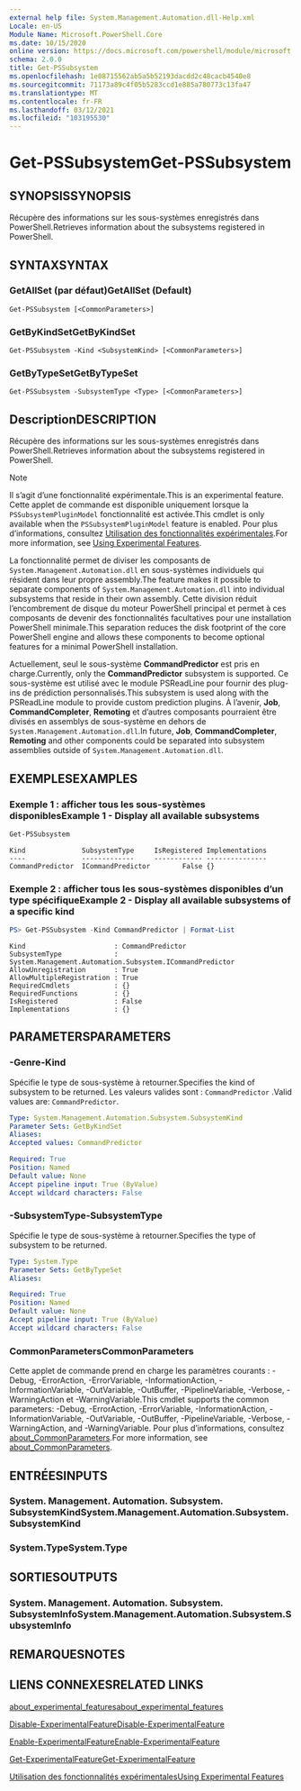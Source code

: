 ```yaml
---
external help file: System.Management.Automation.dll-Help.xml
Locale: en-US
Module Name: Microsoft.PowerShell.Core
ms.date: 10/15/2020
online version: https://docs.microsoft.com/powershell/module/microsoft.powershell.core/get-pssubsystem?view=powershell-7.1&WT.mc_id=ps-gethelp
schema: 2.0.0
title: Get-PSSubsystem
ms.openlocfilehash: 1e08715562ab5a5b52193dacdd2c48cacb4540e8
ms.sourcegitcommit: 71173a89c4f05b5283ccd1e885a780773c13fa47
ms.translationtype: MT
ms.contentlocale: fr-FR
ms.lasthandoff: 03/12/2021
ms.locfileid: "103195530"
---
```

# <span data-ttu-id="677de-102">Get-PSSubsystem</span><span class="sxs-lookup"><span data-stu-id="677de-102">Get-PSSubsystem</span></span>

## <span data-ttu-id="677de-103">SYNOPSIS</span><span class="sxs-lookup"><span data-stu-id="677de-103">SYNOPSIS</span></span>
<span data-ttu-id="677de-104">Récupère des informations sur les sous-systèmes enregistrés dans PowerShell.</span><span class="sxs-lookup"><span data-stu-id="677de-104">Retrieves information about the subsystems registered in PowerShell.</span></span>

## <span data-ttu-id="677de-105">SYNTAX</span><span class="sxs-lookup"><span data-stu-id="677de-105">SYNTAX</span></span>

### <span data-ttu-id="677de-106">GetAllSet (par défaut)</span><span class="sxs-lookup"><span data-stu-id="677de-106">GetAllSet (Default)</span></span>

```
Get-PSSubsystem [<CommonParameters>]
```

### <span data-ttu-id="677de-107">GetByKindSet</span><span class="sxs-lookup"><span data-stu-id="677de-107">GetByKindSet</span></span>

```
Get-PSSubsystem -Kind <SubsystemKind> [<CommonParameters>]
```

### <span data-ttu-id="677de-108">GetByTypeSet</span><span class="sxs-lookup"><span data-stu-id="677de-108">GetByTypeSet</span></span>

```
Get-PSSubsystem -SubsystemType <Type> [<CommonParameters>]
```

## <span data-ttu-id="677de-109">Description</span><span class="sxs-lookup"><span data-stu-id="677de-109">DESCRIPTION</span></span>

<span data-ttu-id="677de-110">Récupère des informations sur les sous-systèmes enregistrés dans PowerShell.</span><span class="sxs-lookup"><span data-stu-id="677de-110">Retrieves information about the subsystems registered in PowerShell.</span></span>

> [!NOTE]
> <span data-ttu-id="677de-111">Il s’agit d’une fonctionnalité expérimentale.</span><span class="sxs-lookup"><span data-stu-id="677de-111">This is an experimental feature.</span></span> <span data-ttu-id="677de-112">Cette applet de commande est disponible uniquement lorsque la `PSSubsystemPluginModel` fonctionnalité est activée.</span><span class="sxs-lookup"><span data-stu-id="677de-112">This cmdlet is only available when the `PSSubsystemPluginModel` feature is enabled.</span></span> <span data-ttu-id="677de-113">Pour plus d’informations, consultez [Utilisation des fonctionnalités expérimentales](/powershell/scripting/learn/experimental-features).</span><span class="sxs-lookup"><span data-stu-id="677de-113">For more information, see [Using Experimental Features](/powershell/scripting/learn/experimental-features).</span></span>

<span data-ttu-id="677de-114">La fonctionnalité permet de diviser les composants de `System.Management.Automation.dll` en sous-systèmes individuels qui résident dans leur propre assembly.</span><span class="sxs-lookup"><span data-stu-id="677de-114">The feature makes it possible to separate components of `System.Management.Automation.dll` into individual subsystems that reside in their own assembly.</span></span> <span data-ttu-id="677de-115">Cette division réduit l’encombrement de disque du moteur PowerShell principal et permet à ces composants de devenir des fonctionnalités facultatives pour une installation PowerShell minimale.</span><span class="sxs-lookup"><span data-stu-id="677de-115">This separation reduces the disk footprint of the core PowerShell engine and allows these components to become optional features for a minimal PowerShell installation.</span></span>

<span data-ttu-id="677de-116">Actuellement, seul le sous-système **CommandPredictor** est pris en charge.</span><span class="sxs-lookup"><span data-stu-id="677de-116">Currently, only the **CommandPredictor** subsystem is supported.</span></span> <span data-ttu-id="677de-117">Ce sous-système est utilisé avec le module PSReadLine pour fournir des plug-ins de prédiction personnalisés.</span><span class="sxs-lookup"><span data-stu-id="677de-117">This subsystem is used along with the PSReadLine module to provide custom prediction plugins.</span></span> <span data-ttu-id="677de-118">À l’avenir, **Job**, **CommandCompleter**, **Remoting** et d’autres composants pourraient être divisés en assemblys de sous-système en dehors de `System.Management.Automation.dll`.</span><span class="sxs-lookup"><span data-stu-id="677de-118">In future, **Job**, **CommandCompleter**, **Remoting** and other components could be separated into subsystem assemblies outside of `System.Management.Automation.dll`.</span></span>

## <span data-ttu-id="677de-119">EXEMPLES</span><span class="sxs-lookup"><span data-stu-id="677de-119">EXAMPLES</span></span>

### <span data-ttu-id="677de-120">Exemple 1 : afficher tous les sous-systèmes disponibles</span><span class="sxs-lookup"><span data-stu-id="677de-120">Example 1 - Display all available subsystems</span></span>

```powershell
Get-PSSubsystem
```

```Output
Kind              SubsystemType     IsRegistered Implementations
----              -------------     ------------ ---------------
CommandPredictor  ICommandPredictor        False {}
```

### <span data-ttu-id="677de-121">Exemple 2 : afficher tous les sous-systèmes disponibles d’un type spécifique</span><span class="sxs-lookup"><span data-stu-id="677de-121">Example 2 - Display all available subsystems of a specific kind</span></span>

```powershell
PS> Get-PSSubsystem -Kind CommandPredictor | Format-List
```

```Output
Kind                      : CommandPredictor
SubsystemType             : System.Management.Automation.Subsystem.ICommandPredictor
AllowUnregistration       : True
AllowMultipleRegistration : True
RequiredCmdlets           : {}
RequiredFunctions         : {}
IsRegistered              : False
Implementations           : {}
```

## <span data-ttu-id="677de-122">PARAMETERS</span><span class="sxs-lookup"><span data-stu-id="677de-122">PARAMETERS</span></span>

### <span data-ttu-id="677de-123">-Genre</span><span class="sxs-lookup"><span data-stu-id="677de-123">-Kind</span></span>


<span data-ttu-id="677de-124">Spécifie le type de sous-système à retourner.</span><span class="sxs-lookup"><span data-stu-id="677de-124">Specifies the kind of subsystem to be returned.</span></span> <span data-ttu-id="677de-125">Les valeurs valides sont : `CommandPredictor` .</span><span class="sxs-lookup"><span data-stu-id="677de-125">Valid values are: `CommandPredictor`.</span></span>

```yaml
Type: System.Management.Automation.Subsystem.SubsystemKind
Parameter Sets: GetByKindSet
Aliases:
Accepted values: CommandPredictor

Required: True
Position: Named
Default value: None
Accept pipeline input: True (ByValue)
Accept wildcard characters: False
```

### <span data-ttu-id="677de-126">-SubsystemType</span><span class="sxs-lookup"><span data-stu-id="677de-126">-SubsystemType</span></span>

<span data-ttu-id="677de-127">Spécifie le type de sous-système à retourner.</span><span class="sxs-lookup"><span data-stu-id="677de-127">Specifies the type of subsystem to be returned.</span></span>

```yaml
Type: System.Type
Parameter Sets: GetByTypeSet
Aliases:

Required: True
Position: Named
Default value: None
Accept pipeline input: True (ByValue)
Accept wildcard characters: False
```

### <span data-ttu-id="677de-128">CommonParameters</span><span class="sxs-lookup"><span data-stu-id="677de-128">CommonParameters</span></span>

<span data-ttu-id="677de-129">Cette applet de commande prend en charge les paramètres courants : -Debug, -ErrorAction, -ErrorVariable, -InformationAction, -InformationVariable, -OutVariable, -OutBuffer, -PipelineVariable, -Verbose, -WarningAction et -WarningVariable.</span><span class="sxs-lookup"><span data-stu-id="677de-129">This cmdlet supports the common parameters: -Debug, -ErrorAction, -ErrorVariable, -InformationAction, -InformationVariable, -OutVariable, -OutBuffer, -PipelineVariable, -Verbose, -WarningAction, and -WarningVariable.</span></span> <span data-ttu-id="677de-130">Pour plus d’informations, consultez [about_CommonParameters](http://go.microsoft.com/fwlink/?LinkID=113216).</span><span class="sxs-lookup"><span data-stu-id="677de-130">For more information, see [about_CommonParameters](http://go.microsoft.com/fwlink/?LinkID=113216).</span></span>

## <span data-ttu-id="677de-131">ENTRÉES</span><span class="sxs-lookup"><span data-stu-id="677de-131">INPUTS</span></span>

### <span data-ttu-id="677de-132">System. Management. Automation. Subsystem. SubsystemKind</span><span class="sxs-lookup"><span data-stu-id="677de-132">System.Management.Automation.Subsystem.SubsystemKind</span></span>

### <span data-ttu-id="677de-133">System.Type</span><span class="sxs-lookup"><span data-stu-id="677de-133">System.Type</span></span>

## <span data-ttu-id="677de-134">SORTIES</span><span class="sxs-lookup"><span data-stu-id="677de-134">OUTPUTS</span></span>

### <span data-ttu-id="677de-135">System. Management. Automation. Subsystem. SubsystemInfo</span><span class="sxs-lookup"><span data-stu-id="677de-135">System.Management.Automation.Subsystem.SubsystemInfo</span></span>

## <span data-ttu-id="677de-136">REMARQUES</span><span class="sxs-lookup"><span data-stu-id="677de-136">NOTES</span></span>

## <span data-ttu-id="677de-137">LIENS CONNEXES</span><span class="sxs-lookup"><span data-stu-id="677de-137">RELATED LINKS</span></span>

[<span data-ttu-id="677de-138">about_experimental_features</span><span class="sxs-lookup"><span data-stu-id="677de-138">about_experimental_features</span></span>](about/about_experimental_features.md)

[<span data-ttu-id="677de-139">Disable-ExperimentalFeature</span><span class="sxs-lookup"><span data-stu-id="677de-139">Disable-ExperimentalFeature</span></span>](Disable-ExperimentalFeature.md)

[<span data-ttu-id="677de-140">Enable-ExperimentalFeature</span><span class="sxs-lookup"><span data-stu-id="677de-140">Enable-ExperimentalFeature</span></span>](Get-ExperimentalFeature.md)

[<span data-ttu-id="677de-141">Get-ExperimentalFeature</span><span class="sxs-lookup"><span data-stu-id="677de-141">Get-ExperimentalFeature</span></span>](Get-ExperimentalFeature.md)

[<span data-ttu-id="677de-142">Utilisation des fonctionnalités expérimentales</span><span class="sxs-lookup"><span data-stu-id="677de-142">Using Experimental Features</span></span>](/powershell/scripting/learn/experimental-features)
